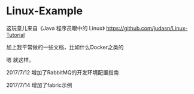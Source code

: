 # Linux-Example

这玩意儿来自《Java 程序员眼中的 Linux》 https://github.com/judasn/Linux-Tutorial

加上我平常做的一些文档，比如什么Docker之类的

嗯 就这样。

2017/7/12	增加了RabbitMQ的开发环境配置指南

2017/7/14	增加了fabric示例